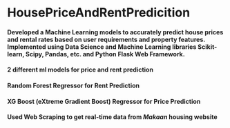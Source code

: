 # HousePriceAndRentPredicition

<h4>Developed a Machine Learning models to accurately predict house prices and rental rates based on user requirements and property features. Implemented using Data Science and Machine Learning libraries Scikit-learn, Scipy, Pandas, etc. and Python Flask Web Framework.</h4>

<h4>2 different ml models for price and rent prediction</h4>
<h4>Random Forest Regressor for Rent Prediction</h4>
<h4>XG Boost (eXtreme Gradient Boost) Regressor for Price Prediction</h4>
<h4>Used Web Scraping to get real-time data from <b><i>Makaan</i></b> housing website</h4>
